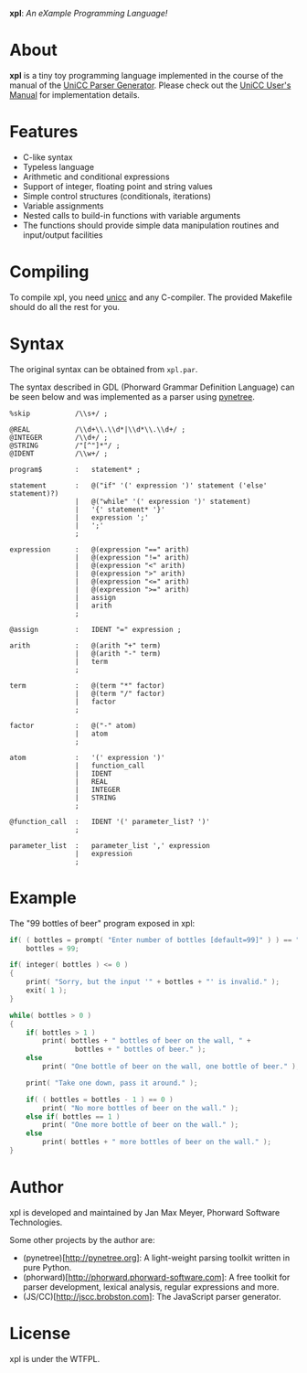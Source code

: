 **xpl**: *An eXample Programming Language!*

# About

**xpl** is a tiny toy programming language implemented in the course of the manual of the [UniCC Parser Generator](https://github.com/phorward/unicc).
Please check out the [UniCC User's Manual](http://phorward.info/download/unicc/unicc.pdf) for implementation details.

# Features

- C-like syntax
- Typeless language
- Arithmetic and conditional expressions
- Support of integer, floating point and string values
- Simple control structures (conditionals, iterations)
- Variable assignments
- Nested calls to build-in functions with variable arguments
- The functions should provide simple data manipulation routines and input/output facilities

# Compiling

To compile xpl, you need [unicc](https://github.com/phorward/unicc) and any C-compiler. The provided Makefile should do all the rest for you.

# Syntax

The original syntax can be obtained from `xpl.par`.

The syntax described in GDL (Phorward Grammar Definition Language) can be
seen below and was implemented as a parser using [pynetree](https://github.com/phorward/pynetree).

```
%skip           /\\s+/ ;

@REAL           /\\d+\\.\\d*|\\d*\\.\\d+/ ;
@INTEGER        /\\d+/ ;
@STRING         /"[^"]*"/ ;
@IDENT          /\\w+/ ;

program$        :   statement* ;

statement       :   @("if" '(' expression ')' statement ('else' statement)?)
                |   @("while" '(' expression ')' statement)
                |   '{' statement* '}'
                |   expression ';'
                |   ';'
                ;

expression      :   @(expression "==" arith)
                |   @(expression "!=" arith)
                |   @(expression "<" arith)
                |   @(expression ">" arith)
                |   @(expression "<=" arith)
                |   @(expression ">=" arith)
                |   assign
                |   arith
                ;

@assign         :   IDENT "=" expression ;

arith           :   @(arith "+" term)
                |   @(arith "-" term)
                |   term
                ;

term            :   @(term "*" factor)
                |   @(term "/" factor)
                |   factor
                ;

factor          :   @("-" atom)
                |   atom
                ;

atom            :   '(' expression ')'
                |   function_call
                |   IDENT
                |   REAL
                |   INTEGER
                |   STRING
                ;

@function_call  :   IDENT '(' parameter_list? ')'
                ;

parameter_list  :   parameter_list ',' expression
                |   expression
                ;
```

# Example

The "99 bottles of beer" program exposed in xpl:

```c
if( ( bottles = prompt( "Enter number of bottles [default=99]" ) ) == "" )
    bottles = 99;

if( integer( bottles ) <= 0 )
{
    print( "Sorry, but the input '" + bottles + "' is invalid." );
    exit( 1 );
}

while( bottles > 0 )
{
    if( bottles > 1 )
        print( bottles + " bottles of beer on the wall, " +
                bottles + " bottles of beer." );
    else
        print( "One bottle of beer on the wall, one bottle of beer." );

    print( "Take one down, pass it around." );

    if( ( bottles = bottles - 1 ) == 0 )
        print( "No more bottles of beer on the wall." );
    else if( bottles == 1 )
        print( "One more bottle of beer on the wall." );
    else
        print( bottles + " more bottles of beer on the wall." );
}
```

# Author

xpl is developed and maintained by Jan Max Meyer, Phorward Software Technologies.

Some other projects by the author are:

-   (pynetree)[http://pynetree.org]: A light-weight parsing toolkit
    written in pure Python.
-   (phorward)[http://phorward.phorward-software.com]: A free toolkit
    for parser development, lexical analysis, regular expressions and
    more.
-   (JS/CC)[http://jscc.brobston.com]: The JavaScript parser generator.


# License

xpl is under the WTFPL.
